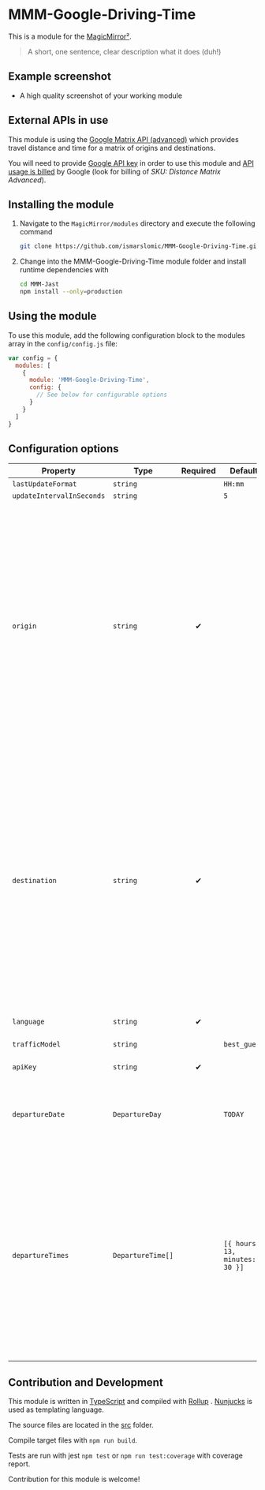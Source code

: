 # MMM-Google-Driving-Time

This is a module for the [MagicMirror²](https://github.com/MichMich/MagicMirror/).

> A short, one sentence, clear description what it does (duh!)

## Example screenshot

- A high quality screenshot of your working module

## External APIs in use

This module is
using the [Google Matrix API (advanced)](https://developers.google.com/maps/documentation/distance-matrix)
which provides travel distance and time for a matrix of origins and destinations.

You will need to
provide [Google API key](https://developers.google.com/maps/documentation/distance-matrix/get-api-key)
in order to use this module
and [API usage is billed](https://developers.google.com/maps/documentation/distance-matrix/usage-and-billing#distance-matrix-advanced)
by Google (look for billing of _SKU: Distance Matrix Advanced_).

## Installing the module

1. Navigate to the `MagicMirror/modules` directory and execute the following command

   ```sh
   git clone https://github.com/ismarslomic/MMM-Google-Driving-Time.git
   ```

2. Change into the MMM-Google-Driving-Time module folder and install runtime dependencies with
   ```sh
   cd MMM-Jast
   npm install --only=production
   ```

## Using the module

To use this module, add the following configuration block to the modules array in
the `config/config.js` file:

```js
var config = {
  modules: [
    {
      module: 'MMM-Google-Driving-Time',
      config: {
        // See below for configurable options
      }
    }
  ]
}
```

## Configuration options

| Property                  | Type              | Required | Default                        | Description                                                                                                                                                                                                                                                                                                                                                                                                                                                                                                      |
|---------------------------|-------------------|:--------:|--------------------------------|------------------------------------------------------------------------------------------------------------------------------------------------------------------------------------------------------------------------------------------------------------------------------------------------------------------------------------------------------------------------------------------------------------------------------------------------------------------------------------------------------------------|
| `lastUpdateFormat`        | `string`          |    ︎     | `HH:mm`                        | <todo>                                                                                                                                                                                                                                                                                                                                                                                                                                                                                                           |
| `updateIntervalInSeconds` | `string`          |          | `5`                            | <todo>                                                                                                                                                                                                                                                                                                                                                                                                                                                                                                           |
| `origin`                  | `string`          |    ✔     |                                | See [origins](https://developers.google.com/maps/documentation/distance-matrix/distance-matrix#origins).<br/>If you supply **Place ID** you must prefix it with `place_id:`. See also [Find the ID of a particular place](https://developers.google.com/maps/documentation/places/web-service/place-id#find-id).<br/>If you supply **Plus code** _do not_ format (url-escape) the value as described in official docs from Google.<br/><br/>Note! Currently this module supports only one origin.                |
| `destination`             | `string`          |    ✔     |                                | See [destinations](https://developers.google.com/maps/documentation/distance-matrix/distance-matrix#destinations).<br/>If you supply **Place ID** you must prefix it with `place_id:`. See also [Find the ID of a particular place](https://developers.google.com/maps/documentation/places/web-service/place-id#find-id).<br/>If you supply **Plus code** _do not_ format (url-escape) the value as described in official docs from Google.<br/><br/>Note! Currently this module supports only one destination. |
| `language`                | `string`          |    ✔     |                                | See [language](https://developers.google.com/maps/documentation/distance-matrix/distance-matrix#language)                                                                                                                                                                                                                                                                                                                                                                                                        |
| `trafficModel`            | `string`          |          | `best_guess`                   | See [traffic_model](https://developers.google.com/maps/documentation/distance-matrix/distance-matrix#traffic_model)                                                                                                                                                                                                                                                                                                                                                                                              |
| `apiKey`                  | `string`          |    ✔     |                                | See [Creating API Keys](https://developers.google.com/maps/documentation/distance-matrix/get-api-key#creating-api-keys)                                                                                                                                                                                                                                                                                                                                                                                          |
| `departureDate`           | `DepartureDay`    |          | `TODAY`                        | Which day to retrieve departure times for, valid values: `TODAY` or `TOMORROW`.                                                                                                                                                                                                                                                                                                                                                                                                                                  |
| `departureTimes`          | `DepartureTime[]` |          | `[{ hours: 13, minutes: 30 }]` | List of departure times (hours and minutes) for `DepartureDay`. Be aware that there will be performed one service call to Google Matrix API for each departure time, so you should limit this list to max 5 elements.                                                                                                                                                                                                                                                                                            |

## Contribution and Development

This module is written in [TypeScript](https://www.typescriptlang.org/) and compiled
with [Rollup](https://rollupjs.org/guide/en/)
. [Nunjucks](https://mozilla.github.io/nunjucks/templating.html) is used as templating language.

The source files are located in the [src](./src) folder.

Compile target files with `npm run build`.

Tests are run with jest `npm test` or `npm run test:coverage` with coverage report.

Contribution for this module is welcome!

